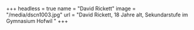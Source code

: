 +++
headless = true
name = "David Rickett"
image = "/media/dscn1003.jpg"
url = "David Rickett, 18 Jahre alt, Sekundarstufe im Gymnasium Hofwil "
+++
